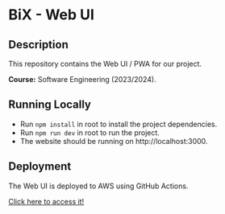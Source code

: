 # BiX - Web UI

## Description

This repository contains the Web UI / PWA for our project.

**Course:** Software Engineering (2023/2024).

## Running Locally

- Run `npm install` in root to install the project dependencies.
- Run `npm run dev` in root to run the project.
- The website should be running on http://localhost:3000.

## Deployment

The Web UI is deployed to AWS using GitHub Actions.

[Click here to access it!](https://web.project-x.pt)
